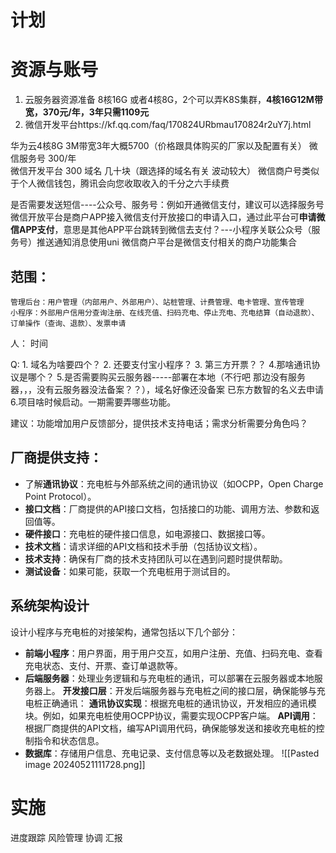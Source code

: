 # 计划
# 资源与账号
1. 云服务器资源准备 8核16G 或者4核8G，2个可以弄K8S集群，**4核16G12M带宽，370元/年，3年只需1109元**
2. 微信开发平台https://kf.qq.com/faq/170824URbmau170824r2uY7j.html

华为云4核8G 3M带宽3年大概5700（价格跟具体购买的厂家以及配置有关）
微信服务号 300/年   
微信开发平台 300
域名 几十块（跟选择的域名有关 波动较大）
微信商户号类似于个人微信钱包，腾讯会向您收取收入的千分之六手续费

是否需要发送短信----公众号、服务号：例如开通微信支付，建议可以选择服务号
微信开放平台是商户APP接入微信支付开放接口的申请入口，通过此平台可**申请微信APP支付**，意思是其他APP平台跳转到微信去支付？---小程序关联公众号（服务号）推送通知消息使用uni
微信商户平台是微信支付相关的商户功能集合

## 范围：
	管理后台：用户管理（内部用户、外部用户）、站桩管理、计费管理、电卡管理、宣传管理
	小程序：外部用户信用分查询注册、在线充值、扫码充电、停止充电、充电结算（自动退款）、订单操作（查询、退款）、发票申请
人：
时间

Q: 1. 域名为啥要四个？   2. 还要支付宝小程序？  3. 第三方开票？？  4.那啥通讯协议是哪个？ 5.是否需要购买云服务器-----部署在本地（不行吧 那边没有服务器，，，没有云服务器没法备案？？），域名好像还没备案 已东方数智的名义去申请  6.项目啥时候启动。一期需要弄哪些功能。

建议：功能增加用户反馈部分，提供技术支持电话；需求分析需要分角色吗？

## 厂商提供支持：
- 了解**通讯协议**：充电桩与外部系统之间的通讯协议（如OCPP，Open Charge Point Protocol）。
- **接口文档**：厂商提供的API接口文档，包括接口的功能、调用方法、参数和返回值等。
- **硬件接口**：充电桩的硬件接口信息，如电源接口、数据接口等。
- **技术文档**：请求详细的API文档和技术手册（包括协议文档）。
- **技术支持**：确保有厂商的技术支持团队可以在遇到问题时提供帮助。
- **测试设备**：如果可能，获取一个充电桩用于测试目的。
## 系统架构设计
设计小程序与充电桩的对接架构，通常包括以下几个部分：
- **前端小程序**：用户界面，用于用户交互，如用户注册、充值、扫码充电、查看充电状态、支付、开票、查订单退款等。
- **后端服务器**：处理业务逻辑和与充电桩的通讯，可以部署在云服务器或本地服务器上。
	**开发接口层**：开发后端服务器与充电桩之间的接口层，确保能够与充电桩正确通讯：
		**通讯协议实现**：根据充电桩的通讯协议，开发相应的通讯模块。例如，如果充电桩使用OCPP协议，需要实现OCPP客户端。
		**API调用**：根据厂商提供的API文档，编写API调用代码，确保能够发送和接收充电桩的控制指令和状态信息。
- **数据库**：存储用户信息、充电记录、支付信息等以及老数据处理。
![[Pasted image 20240521111728.png]]
# 实施
进度跟踪
风险管理
协调
汇报